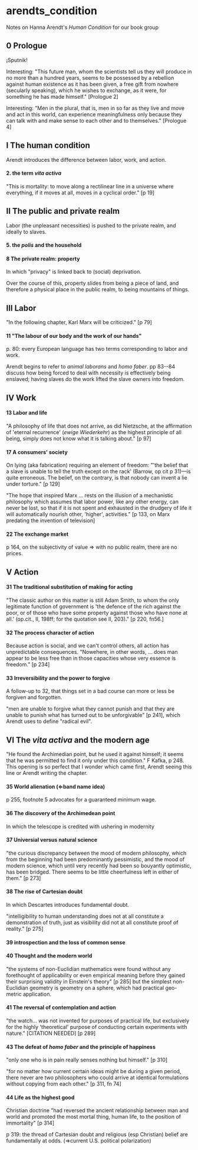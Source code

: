 # arendts_condition
Notes on Hanna Arendt's _Human Condition_ for our book group

## 0 Prologue

¡Sputnik!

Interesting: "This future man, whom the scientists tell us they will produce in no more than a hundred years, seems to be possessed by a rebellion against human existence as it has been given, a free gift from nowhere (secularly speaking), which he wishes to exchange, as it were, for something he has made himself." [Prologue 2]

Interesting: "Men in the plural, that is, men in so far as they live and move and act in this world, can experience meaningfulness only because they can talk with and make sense to each other and to themselves." [Prologue 4]

## I The human condition

Arendt introduces the difference between labor, work, and action.


#### 2. the term _vita activa_

"This is mortality: to move along a rectilinear line in a universe where everything, if it
moves at all, moves in a cyclical order." [p 19]

## II The public and private realm

Labor (the unpleasant necessities) is pushed to the private realm, and ideally to slaves.

#### 5. the _polis_ and the household

#### 8 The private realm: property

In which "privacy" is linked back to (social) deprivation.

Over the course of this, property slides from being a piece of land, and therefore a
physical place in the public realm, to being mountains of things.

## III Labor

"In the following chapter, Karl Marx will be criticized." [p 79]

#### 11 "The labour of our body and the work of our hands"

p. 80: every European language has two terms corresponding to labor and work.

Arendt begins to refer to _animal laborans_ and _homo faber_. pp 83--84 discuss how being
forced to deal with necessity is effectively being enslaved; having slaves do the work
lifted the slave owners into freedom.

## IV Work

#### 13 Labor and life
"A philosophy of life that does not arrive, as did Nietzsche, at the affirmation of
'eternal recurrence' (_ewige Wiederkehr_) as the highest principle of all being, simply
does not know what it is talking about." [p 97]

#### 17 A consumers' society

On lying (aka fabrication) requiring an element of freedom:
"'the belief that a slave is unable to tell the truth except on the rack' (Barrow, op cit
p 31)—is quite erroneous. The belief, on the contrary, is that nobody can invent a lie
under torture." [p 129]

"The hope that inspired Marx ... rests on the illusion of a mechanistic philosophy which
assumes that labor power, like any other energy, can never be lost, so that if it is not
spent and exhausted in the drudgery of life it will automatically nourish other, 'higher', activities." [p 133, on Marx predating the invention of television]

#### 22 The exchange market

p 164, on the subjectivity of value ⇒ with no public realm, there are no prices.

## V Action

#### 31 The traditional substitution of making for acting

"The classic author on this matter is still Adam Smith, to whom the only legitimate
function of government is 'the defence of the rich against the poor, or of those who have
some property against those who have none at all.' (op.cit., II, 198ff; for the quotation see II, 203)." [p 220, fn56.]

#### 32 The process character of action

Because action is social, and we can't control others, all action has unpredictable
consequences. "Nowehere, in other words, ... does man appear to be less free than in those
capacities whose very essence is freedom." [p 234]

#### 33 Irreversibility and the power to forgive

A follow-up to 32, that things set in a bad course can more or less be forgiven and
forgotten.

"men are unable to forgive what they cannot punish and that they are unable to punish what
has turned out to be unforgivable" [p 241], which Arendt uses to define "radical evil".

## VI The _vita activa_ and the modern age

"He found the Archimedian point, but he used it against himself; it seems that he was
permitted to find it only under this condition." F Kafka, p 248. This opening is so
perfect that I wonder which came first, Arendt seeing this line or Arendt writing the
chapter.

#### 35 World alienation (⇐band name idea)

p 255, footnote 5 advocates for a guaranteed minimum wage.

#### 36 The discovery of the Archimedean point

In which the telescope is credited with ushering in modernity

#### 37 Universial versus natural science

"the curious discrepancy between the mood of modern philosophy, which from the beginning
had been predominantly pessimistic, and the mood of modern science, which until very
recently had been so bouyantly optimistic, has been bridged. There seems to be little
cheerfulness left in either of them." [p 273]

#### 38 The rise of Cartesian doubt

In which Descartes introduces fundamental doubt.

"intelligibility to human understanding does not at all constitute a demonstration of
truth, just as visibility did not at all constitute proof of reality." [p 275]

#### 39 introspection and the loss of common sense

#### 40 Thought and the modern world

"the systems of non-Euclidian mathematics were found without any forethought of
applicability or even empirical meaning before they gained their surprising validity in
Einstein's theory" [p 285] but the simplest non-Euclidian geometry is geometry on a
sphere, which had practical geo-metric application.

#### 41 The reversal of contemplation and action

"the watch... was not invented for purposes of practical life, but exclusively for the
highly 'theoretical' purpose of conducting certain experiments with nature." [CITATION
NEEDED] [p 289]

#### 43 The defeat of _homo faber_ and the principle of happiness

"only one who is in pain really senses nothing but himself." [p 310]

"for no matter how current certain ideas might be during a given period, there never are
two philosophers who could arrive at identical formulations without copying from each
other." [p 311, fn 74]

#### 44 Life as the highest good

Christian doctrine "had reversed the ancient relationship between man and world and
promoted the most mortal thing, human life, to the position of immortality" [p 314]

p 319: the thread of Cartesian doubt and religious (esp Christian) belief are
fundamentally at odds. (⇒current U.S. political polarization)
